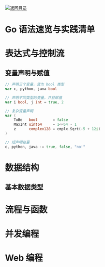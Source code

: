 [![返回目录](https://parg.co/UCb)](https://github.com/wxyyxc1992/Awesome-CheatSheet)

# Go 语法速览与实践清单

# 表达式与控制流

## 变量声明与赋值

```go
// 声明三个变量，皆为 bool 类型
var c, python, java bool

// 声明不同类型的变量，并且赋值
var i bool, j int = true, 2

// 复杂变量声明
var (
	ToBe   bool       = false
	MaxInt uint64     = 1<<64 - 1
	z      complex128 = cmplx.Sqrt(-5 + 12i)
)

// 短声明变量
c, python, java := true, false, "no!"
```

# 数据结构

## 基本数据类型

# 流程与函数

# 并发编程

# Web 编程
